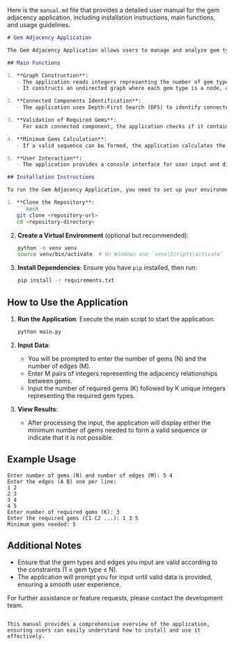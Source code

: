 Here is the `manual.md` file that provides a detailed user manual for the gem adjacency application, including installation instructions, main functions, and usage guidelines.

```markdown
# Gem Adjacency Application

The Gem Adjacency Application allows users to manage and analyze gem types based on their adjacency relationships. This application constructs an undirected graph from user input and determines if a valid sequence of required gem types can be formed.

## Main Functions

1. **Graph Construction**: 
   - The application reads integers representing the number of gem types and the number of adjacency pairs.
   - It constructs an undirected graph where each gem type is a node, and edges represent adjacency.

2. **Connected Components Identification**: 
   - The application uses Depth-First Search (DFS) to identify connected components in the graph.

3. **Validation of Required Gems**: 
   - For each connected component, the application checks if it contains all required gem types specified by the user.

4. **Minimum Gems Calculation**: 
   - If a valid sequence can be formed, the application calculates the minimum number of gems needed.

5. **User Interaction**: 
   - The application provides a console interface for user input and displays results clearly.

## Installation Instructions

To run the Gem Adjacency Application, you need to set up your environment with the required dependencies. Follow these steps:

1. **Clone the Repository**:
   ```bash
   git clone <repository-url>
   cd <repository-directory>
   ```

2. **Create a Virtual Environment** (optional but recommended):
   ```bash
   python -m venv venv
   source venv/bin/activate  # On Windows use `venv\Scripts\activate`
   ```

3. **Install Dependencies**:
   Ensure you have `pip` installed, then run:
   ```bash
   pip install -r requirements.txt
   ```

## How to Use the Application

1. **Run the Application**:
   Execute the main script to start the application:
   ```bash
   python main.py
   ```

2. **Input Data**:
   - You will be prompted to enter the number of gems (N) and the number of edges (M).
   - Enter M pairs of integers representing the adjacency relationships between gems.
   - Input the number of required gems (K) followed by K unique integers representing the required gem types.

3. **View Results**:
   - After processing the input, the application will display either the minimum number of gems needed to form a valid sequence or indicate that it is not possible.

## Example Usage

```plaintext
Enter number of gems (N) and number of edges (M): 5 4
Enter the edges (A B) one per line:
1 2
2 3
3 4
4 5
Enter number of required gems (K): 3
Enter the required gems (C1 C2 ...): 1 3 5
Minimum gems needed: 5
```

## Additional Notes

- Ensure that the gem types and edges you input are valid according to the constraints (1 ≤ gem type ≤ N).
- The application will prompt you for input until valid data is provided, ensuring a smooth user experience.

For further assistance or feature requests, please contact the development team.
```

This manual provides a comprehensive overview of the application, ensuring users can easily understand how to install and use it effectively.